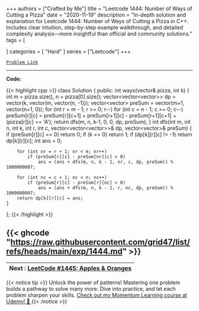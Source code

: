 
+++
authors = ["Crafted by Me"]
title = "Leetcode 1444: Number of Ways of Cutting a Pizza"
date = "2020-11-19"
description = "In-depth solution and explanation for Leetcode 1444: Number of Ways of Cutting a Pizza in C++. Includes clear intuition, step-by-step example walkthrough, and detailed complexity analysis—more insightful than official and community solutions."
tags = [
    
]
categories = [
    "Hard"
]
series = ["Leetcode"]
+++



[`Problem Link`](https://leetcode.com/problems/number-of-ways-of-cutting-a-pizza/description/)

---

**Code:**

{{< highlight cpp >}}
class Solution {
public:
    int ways(vector<string>& pizza, int k) {
        int m = pizza.size(), n = pizza[0].size();
        vector<vector<vector<int>>> dp = vector(k, vector(m, vector(n, -1)));
        vector<vector<int>> preSum = vector(m+1, vector(n+1, 0));
        for (int r = m - 1; r >= 0; r--)
            for (int c = n - 1; c >= 0; c--)
                preSum[r][c] = preSum[r][c+1] + preSum[r+1][c] - preSum[r+1][c+1] + (pizza[r][c] == 'A');
        return dfs(m, n, k-1, 0, 0, dp, preSum);
    }
    int dfs(int m, int n, int k, int r, int c, vector<vector<vector<int>>>& dp, vector<vector<int>>& preSum) {
        if (preSum[r][c] == 0) return 0; 
        if (k == 0) return 1; 
        if (dp[k][r][c] != -1) return dp[k][r][c];
        int ans = 0;

        for (int nr = r + 1; nr < m; nr++) 
            if (preSum[r][c] - preSum[nr][c] > 0)
                ans = (ans + dfs(m, n, k - 1, nr, c, dp, preSum)) % 1000000007;

        for (int nc = c + 1; nc < n; nc++) 
            if (preSum[r][c] - preSum[r][nc] > 0)
                ans = (ans + dfs(m, n, k - 1, r, nc, dp, preSum)) % 1000000007;
        return dp[k][r][c] = ans;
    }
};
{{< /highlight >}}

{{< ghcode "https://raw.githubusercontent.com/grid47/list/refs/heads/main/exp/1444.md" >}}
---

| Next : [LeetCode #1445: Apples & Oranges](https://grid47.xyz/posts/leetcode_1445) |
| --- |
{{< notice tip >}}
Unlock the power of patterns! Mastering one problem builds a pathway to solve many more. Dive into practice, and let each problem sharpen your skills. [Check out my Momentum Learning course at Udemy! 🚀 ](https://www.udemy.com/course/algorithms-and-data-structures-in-cpp/)
{{< /notice >}}

